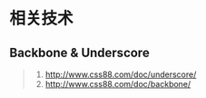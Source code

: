 
# 相关技术

## Backbone & Underscore

>1. http://www.css88.com/doc/underscore/
>1. http://www.css88.com/doc/backbone/


